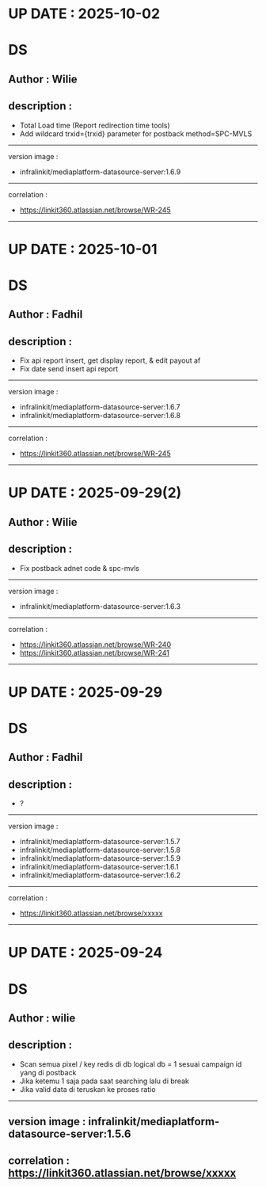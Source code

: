 UP DATE : 2025-10-02
===

DS
===
Author : Wilie
----------
description : 
----------
- Total Load time (Report redirection time tools)
- Add wildcard trxid={trxid} parameter for postback method=SPC-MVLS
----------
version image : 
- infralinkit/mediaplatform-datasource-server:1.6.9
----------
correlation : 
- https://linkit360.atlassian.net/browse/WR-245
----------

UP DATE : 2025-10-01
===

DS
===
Author : Fadhil
----------
description : 
----------
- Fix api report insert, get display report, & edit payout af
- Fix date send insert api report
----------
version image : 
- infralinkit/mediaplatform-datasource-server:1.6.7
- infralinkit/mediaplatform-datasource-server:1.6.8
----------
correlation : 
- https://linkit360.atlassian.net/browse/WR-245
----------

UP DATE : 2025-09-29(2)
===

Author : Wilie
----------
description : 
----------
- Fix postback adnet code & spc-mvls
----------
version image : 
- infralinkit/mediaplatform-datasource-server:1.6.3
----------
correlation : 
- https://linkit360.atlassian.net/browse/WR-240
- https://linkit360.atlassian.net/browse/WR-241
----------

UP DATE : 2025-09-29
===

DS
===
Author : Fadhil
----------
description : 
----------
- ?
----------
version image : 
- infralinkit/mediaplatform-datasource-server:1.5.7
- infralinkit/mediaplatform-datasource-server:1.5.8
- infralinkit/mediaplatform-datasource-server:1.5.9
- infralinkit/mediaplatform-datasource-server:1.6.1
- infralinkit/mediaplatform-datasource-server:1.6.2
----------
correlation : 
- https://linkit360.atlassian.net/browse/xxxxx
----------

UP DATE : 2025-09-24
===

DS
===
Author : wilie
----------
description : 
----------
- Scan semua pixel / key redis di db logical db = 1 sesuai campaign id yang di postback
- Jika ketemu 1 saja pada saat searching lalu di break
- Jika valid data di teruskan ke proses ratio
----------
version image : infralinkit/mediaplatform-datasource-server:1.5.6
----------
correlation : https://linkit360.atlassian.net/browse/xxxxx
----------
